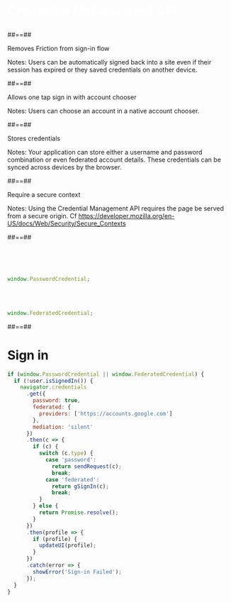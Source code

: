 <!-- .slide: data-background="black" class="full-center mariane" -->

<p style="font-size:2em;font-weight:bold;color:white">
Credential Management API
</p>

##==##

<!-- .slide: data-background="./assets/images/webauthn/ease.jpg" class="full-center" -->

Removes Friction from sign-in flow
<!-- .element class="shadow-title" -->

Notes:
Users can be automatically signed back into a site even if their session has expired or they saved credentials on another device.

##==##

<!-- .slide: data-background="./assets/images/webauthn/tap.jpg" class="full-center" -->

Allows one tap sign in with account chooser

<!-- .element class="shadow-title" -->

Notes:
Users can choose an account in a native account chooser.

##==##

<!-- .slide: data-background="./assets/images/webauthn/store.jpg" class="full-center" -->

Stores credentials

<!-- .element class="shadow-title" -->

Notes:
Your application can store either a username and password combination or even federated account details. These credentials can be synced across devices by the browser.

##==##

<!-- .slide: data-background="./assets/images/webauthn/secure.jpg" class="full-center" -->

Require a secure context

<!-- .element class="shadow-title" -->

Notes:
Using the Credential Management API requires the page be served from a secure origin.
Cf https://developer.mozilla.org/en-US/docs/Web/Security/Secure_Contexts

##==##

<!-- .slide: class="with-code" data-background="black"-->

<br><br><br>

```javascript
window.PasswordCredential;
```

<!-- .element: class="big-code" -->

<br><br>

```javascript
window.FederatedCredential;
```

<!-- .element: class="big-code" -->

##==##

<!-- .slide: class="with-code"-->

# Sign in

```javascript
if (window.PasswordCredential || window.FederatedCredential) {
  if (!user.isSignedIn()) {
    navigator.credentials
      .get({
        password: true,
        federated: {
          providers: ['https://accounts.google.com']
        },
        mediation: 'silent'
      })
      .then(c => {
        if (c) {
          switch (c.type) {
            case 'password':
              return sendRequest(c);
              break;
            case 'federated':
              return gSignIn(c);
              break;
          }
        } else {
          return Promise.resolve();
        }
      })
      .then(profile => {
        if (profile) {
          updateUI(profile);
        }
      })
      .catch(error => {
        showError('Sign-in Failed');
      });
  }
}
```

<!-- .element: class="big-code" -->

